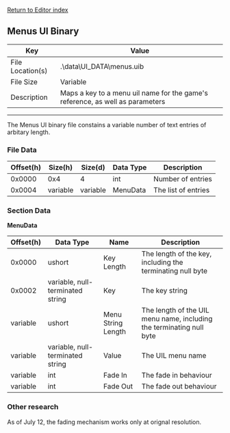 
[Return to Editor index](../editor.md)

## Menus UI Binary

Key  | Value
--- | ---
File Location(s)  | .\data\UI_DATA\menus.uib
File Size | Variable
Description  | Maps a key to a menu uil name for the game's reference, as well as parameters


---
The Menus UI binary file constains a variable number of text entries of arbitary length. 

### File Data

Offset(h) | Size(h) | Size(d) | Data Type | Description
--- | --- | --- | --- | --- 
0x0000 | 0x4 | 4 | int | Number of entries
0x0004 | variable | variable | MenuData | The list of entries

### Section Data
**MenuData**

Offset(h) | Data Type | Name | Description
--- | --- | --- | --- 
0x0000 | ushort | Key Length | The length of the key, including the terminating null byte
0x0002 | variable, null-terminated string | Key | The key string
variable | ushort | Menu String Length  | The length of the UIL menu name, including the terminating null byte 
variable | variable, null-terminated string | Value | The UIL menu name
variable | int | Fade In | The fade in behaviour
variable | int | Fade Out | The fade out behaviour


### Other research

As of July 12, the fading mechanism works only at orignal resolution.


